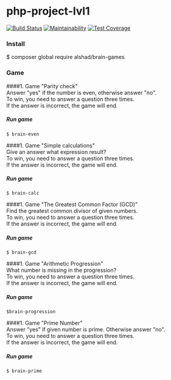 # php-project-lvl1

[![Build Status](https://travis-ci.org/AlexeyShobanov/php-project-lvl1.svg?branch=master)](https://travis-ci.org/AlexeyShobanov/php-project-lvl1)
[![Maintainability](https://api.codeclimate.com/v1/badges/b40b078db8612f4a6484/maintainability)](https://codeclimate.com/github/AlexeyShobanov/php-project-lvl1/maintainability)
[![Test Coverage](https://api.codeclimate.com/v1/badges/b40b078db8612f4a6484/test_coverage)](https://codeclimate.com/github/AlexeyShobanov/php-project-lvl1/test_coverage)

### Install

$ composer global require alshad/brain-games

### Game

####1. Game "Parity check"  
Answer "yes" if the number is even, otherwise answer "no".  
To win, you need to answer a question three times.   
If the answer is incorrect, the game will end.    

##### Run game  
`
$ brain-even
`

####1. Game "Simple calculations"  
Give an answer what expression result?  
To win, you need to answer a question three times.   
If the answer is incorrect, the game will end.    

##### Run game  
`
$ brain-calc
`

####1. Game "The Greatest Common Factor (GCD)"  
Find the greatest common divisor of given numbers.   
To win, you need to answer a question three times.   
If the answer is incorrect, the game will end.    

##### Run game  
`
$ brain-gcd
`

####1. Game "Arithmetic Progression"  
What number is missing in the progression?   
To win, you need to answer a question three times.   
If the answer is incorrect, the game will end.    

##### Run game  
`
$brain-progression
`

####1. Game "Prime Number"  
Answer "yes" if given number is prime. Otherwise answer "no".   
To win, you need to answer a question three times.   
If the answer is incorrect, the game will end.    

##### Run game  
`
$ brain-prime
`